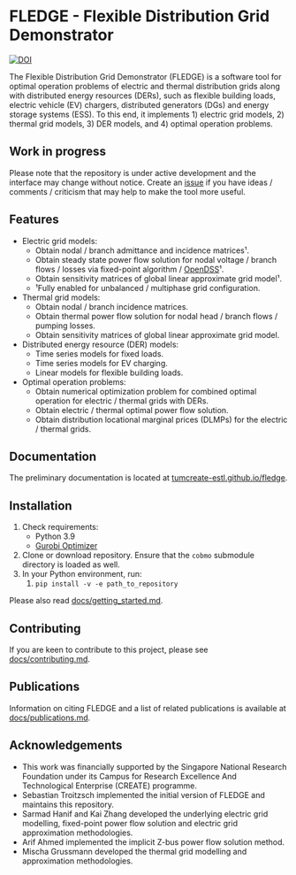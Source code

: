 # FLEDGE - Flexible Distribution Grid Demonstrator

[![DOI](https://zenodo.org/badge/201130660.svg)](https://zenodo.org/badge/latestdoi/201130660)

The Flexible Distribution Grid Demonstrator (FLEDGE) is a software tool for optimal operation problems of electric and thermal distribution grids along with distributed energy resources (DERs), such as flexible building loads, electric vehicle (EV) chargers, distributed generators (DGs) and energy storage systems (ESS). To this end, it implements 1) electric grid models, 2) thermal grid models, 3) DER models, and 4) optimal operation problems.

## Work in progress

Please note that the repository is under active development and the interface may change without notice. Create an [issue](https://github.com/TUMCREATE-ESTL/fledge/issues) if you have ideas / comments / criticism that may help to make the tool more useful.

## Features

- Electric grid models:
    - Obtain nodal / branch admittance and incidence matrices¹.
    - Obtain steady state power flow solution for nodal voltage / branch flows / losses via fixed-point algorithm / [OpenDSS](https://github.com/dss-extensions/OpenDSSDirect.py)¹.
    - Obtain sensitivity matrices of global linear approximate grid model¹.
    - ¹Fully enabled for unbalanced / multiphase grid configuration.
- Thermal grid models:
    - Obtain nodal / branch incidence matrices.
    - Obtain thermal power flow solution for nodal head / branch flows / pumping losses.
    - Obtain sensitivity matrices of global linear approximate grid model.
- Distributed energy resource (DER) models:
    - Time series models for fixed loads.
    - Time series models for EV charging.
    - Linear models for flexible building loads.
- Optimal operation problems:
    - Obtain numerical optimization problem for combined optimal operation for electric / thermal grids with DERs.
    - Obtain electric / thermal optimal power flow solution.
    - Obtain distribution locational marginal prices (DLMPs) for the electric / thermal grids.

## Documentation

The preliminary documentation is located at [tumcreate-estl.github.io/fledge](https://tumcreate-estl.github.io/fledge).

## Installation

1. Check requirements:
    - Python 3.9
    - [Gurobi Optimizer](http://www.gurobi.com/)
2. Clone or download repository. Ensure that the `cobmo` submodule directory is loaded as well.
3. In your Python environment, run:
    1. `pip install -v -e path_to_repository`

Please also read [docs/getting_started.md](./docs/getting_started.md).

## Contributing

If you are keen to contribute to this project, please see [docs/contributing.md](./docs/contributing.md).

## Publications

Information on citing FLEDGE and a list of related publications is available at [docs/publications.md](docs/publications.md).

## Acknowledgements

- This work was financially supported by the Singapore National Research Foundation under its Campus for Research Excellence And Technological Enterprise (CREATE) programme.
- Sebastian Troitzsch implemented the initial version of FLEDGE and maintains this repository.
- Sarmad Hanif and Kai Zhang developed the underlying electric grid modelling, fixed-point power flow solution and electric grid approximation methodologies.
- Arif Ahmed implemented the implicit Z-bus power flow solution method.
- Mischa Grussmann developed the thermal grid modelling and approximation methodologies.
